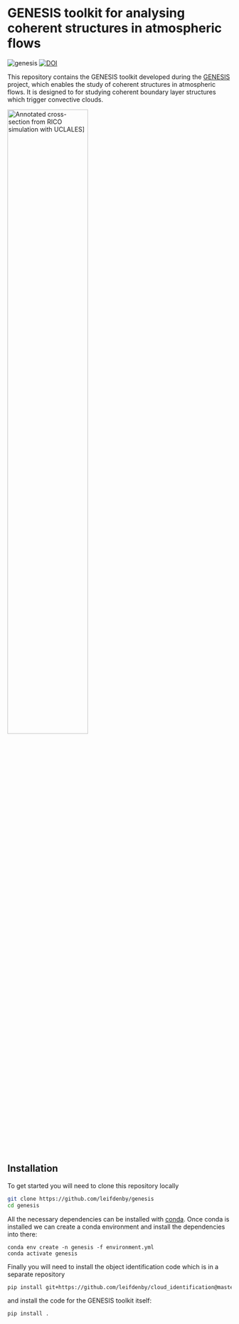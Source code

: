 # GENESIS toolkit for analysing coherent structures in atmospheric flows

![genesis](https://github.com/leifdenby/genesis/workflows/genesis/badge.svg)
[![DOI](https://zenodo.org/badge/DOI/10.5281/zenodo.3956423.svg)](https://doi.org/10.5281/zenodo.3956423)


This repository contains the GENESIS toolkit developed during the
[GENESIS](http://homepages.see.leeds.ac.uk/~earlcd/GENESIS/) project, which
enables the study of coherent structures in atmospheric flows. It is designed
to for studying coherent boundary layer structures which trigger convective
clouds.

<img src="images/RICO_cross-section_annotated.png" alt="Annotated cross-section
from RICO simulation with UCLALES]" width=60% />


## Installation

To get started you will need to clone this repository locally

```bash
git clone https://github.com/leifdenby/genesis
cd genesis
```

All the necessary dependencies can be installed with
[conda](https://www.anaconda.com/distribution/). Once conda is installed we can
create a conda environment and install the dependencies into there:


```
conda env create -n genesis -f environment.yml
conda activate genesis
```

Finally you will need to install the object identification code which is in
a separate repository

```bash
pip install git+https://github.com/leifdenby/cloud_identification@master
```

and install the code for the GENESIS toolkit itself:

```bash
pip install .
```
